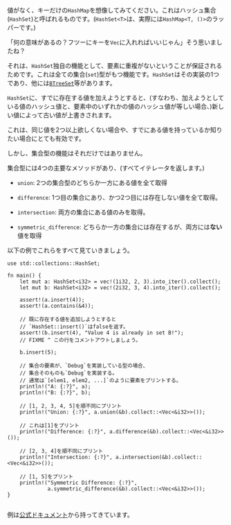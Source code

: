 <!-- Consider a `HashSet` as a `HashMap` where we just care about the keys (
`HashSet<T>` is, in actuality, just a wrapper around `HashMap<T, ()>`). -->
値がなく、キーだけの`HashMap`を想像してみてください。これはハッシュ集合(`HashSet`)と呼ばれるものです。(`HashSet<T>`は、実際には`HashMap<T, ()>`のラッパーです。)

<!-- "What's the point of that?" you ask. "I could just store the keys in a `Vec`." -->
「何の意味があるの？フツーにキーを`Vec`に入れればいいじゃん」そう思いましたね？

<!-- A `HashSet`'s unique feature is that
it is guaranteed to not have duplicate elements.
That's the contract that any set collection fulfills.
`HashSet` is just one implementation. (see also: [`BTreeSet`][treeset]) -->
それは、`HashSet`独自の機能として、要素に重複がないということが保証されるためです。これは全ての集合(`set`)型がもつ機能です。`HashSet`はその実装の1つであり、他には[`BTreeSet`][treeset]等があります。

<!-- If you insert a value that is already present in the `HashSet`,
(i.e. the new value is equal to the existing and they both have the same hash),
then the new value will replace the old. -->
`HashSet`に、すでに存在する値を加えようとすると、(すなわち、加えようとしている値のハッシュ値と、要素中のいずれかの値のハッシュ値が等しい場合、)新しい値によって古い値が上書きされます。

<!-- This is great for when you never want more than one of something,
or when you want to know if you've already got something. -->
これは、同じ値を2つ以上欲しくない場合や、すでにある値を持っているか知りたい場合にとても有効です。

<!-- But sets can do more than that. -->
しかし、集合型の機能はそれだけではありません。

<!-- Sets have 4 primary operations (all of the following calls return an iterator): -->
集合型には4つの主要なメソッドがあり、(すべてイテレータを返します。)

<!-- * `union`: get all the unique elements in both sets. -->
* `union`: 2つの集合型のどちらか一方にある値を全て取得

<!-- * `difference`: get all the elements that are in the first set but not the second. -->
* `difference`: 1つ目の集合にあり、かつ2つ目には存在しない値を全て取得。

<!-- * `intersection`: get all the elements that are only in *both* sets. -->
* `intersection`: 両方の集合にある値のみを取得。

<!-- * `symmetric_difference`:
get all the elements that are in one set or the other, but *not* both. -->
* `symmetric_difference`: どちらか一方の集合には存在するが、両方には**ない**値を取得

<!-- Try all of these in the following example. -->
以下の例でこれらをすべて見ていきましょう。

``` rust,editable,ignore,mdbook-runnable
use std::collections::HashSet;

fn main() {
    let mut a: HashSet<i32> = vec!(1i32, 2, 3).into_iter().collect();
    let mut b: HashSet<i32> = vec!(2i32, 3, 4).into_iter().collect();

    assert!(a.insert(4));
    assert!(a.contains(&4));

    // 既に存在する値を追加しようとすると
    // `HashSet::insert()`はfalseを返す。
    assert!(b.insert(4), "Value 4 is already in set B!");
    // FIXME ^ この行をコメントアウトしましょう。

    b.insert(5);

    // 集合の要素が、`Debug`を実装している型の場合、
    // 集合そのものも`Debug`を実装する。
    // 通常は`[elem1, elem2, ...]`のように要素をプリントする。
    println!("A: {:?}", a);
    println!("B: {:?}", b);

    // [1, 2, 3, 4, 5]を順不同にプリント
    println!("Union: {:?}", a.union(&b).collect::<Vec<&i32>>());

    // これは[1]をプリント
    println!("Difference: {:?}", a.difference(&b).collect::<Vec<&i32>>());

    // [2, 3, 4]を順不同にプリント
    println!("Intersection: {:?}", a.intersection(&b).collect::<Vec<&i32>>());

    // [1, 5]をプリント
    println!("Symmetric Difference: {:?}",
             a.symmetric_difference(&b).collect::<Vec<&i32>>());
}


```

<!-- (Examples adapted from the [documentation.][hash-set]) -->
例は[公式ドキュメント][hash-set]から持ってきています。

[treeset]: http://doc.rust-lang.org/std/collections/struct.BTreeSet.html
[hash-set]: http://doc.rust-lang.org/std/collections/struct.HashSet.html#method.difference
